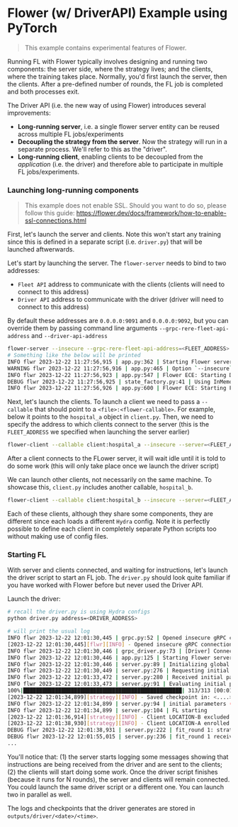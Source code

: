 # Flower (w/ DriverAPI) Example using PyTorch

> This example contains experimental features of Flower.

Running FL with Flower typically involves designing and running two components: the server side, where the strategy lives; and the clients, where the training takes place. Normally, you'd first launch the server, then the clients. After a pre-defined number of rounds, the FL job is completed and both processes exit.

The Driver API (i.e. the new way of using Flower) introduces several improvements:

* **Long-running server**, i.e. a single flower server entity can be reused across multiple FL jobs/experiments
* **Decoupling the strategy from the server**. Now the strategy will run in a separate process. We'll refer to this as the "driver".
* **Long-running client**, enabling clients to be decoupled from the _application_ (i.e. the driver) and therefore able to participate in multiple FL jobs/experiments.


### Launching long-running components

> This example does not enable SSL. Should you want to do so, please follow this guide: https://flower.dev/docs/framework/how-to-enable-ssl-connections.html

First, let's launch the server and clients. Note this won't start any training since this is defined in a separate script (i.e. `driver.py`) that will be launched aftwerwards. 

Let's start by launching the server. The `flower-server` needs to bind to two addresses:
*   `Fleet API` address to communicate with the clients (clients will need to connect to this address)
*   `Driver API` address to communicate with the driver (driver will need to connect to this address)

By default these addresses are `0.0.0.0:9091` and `0.0.0.0:9092`, but you can override them by passing command line arguments `--grpc-rere-fleet-api-address` and `--driver-api-address`

```bash
flower-server --insecure --grpc-rere-fleet-api-address=<FLEET_ADDRESS> --driver-api-address=<DRIVER_ADDRESS>
# Something like the below will be printed
INFO flwr 2023-12-22 11:27:56,915 | app.py:362 | Starting Flower server
WARNING flwr 2023-12-22 11:27:56,916 | app.py:465 | Option `--insecure` was set. Starting insecure HTTP server.
INFO flwr 2023-12-22 11:27:56,923 | app.py:547 | Flower ECE: Starting Driver API (gRPC-rere) on <DRIVER_ADDRESS>
DEBUG flwr 2023-12-22 11:27:56,925 | state_factory.py:41 | Using InMemoryState
INFO flwr 2023-12-22 11:27:56,926 | app.py:600 | Flower ECE: Starting Fleet API (gRPC-rere) on <FLEET_ADDRESS>
```

Next, let's launch the clients. To launch a client we need to pass a `--callable` that should point to a `<file>:<flower-callable>`. For example, below it points to the `hospital_a` object in `client.py`. Then, we need to specify the address to which clients connect to the server (this is the `FLEET_ADDRESS` we specified when launching the server earlier)

```bash
flower-client --callable client:hospital_a --insecure --server=<FLEET_ADDRESS>
```

After a client connects to the FLower server, it will wait idle until it is told to do some work (this will only take place once we launch the driver script)

We can launch other clients, not necessarily on the same machine. To showcase this, `client.py` includes another callable, `hospital_b`.

```bash
flower-client --callable client:hospital_b --insecure --server=<FLEET_ADDRESS>
```

Each of these clients, although they share some components, they are different since each loads a different `Hydra` config. Note it is perfectly possible to define each client in completely separate Python scripts too without making use of config files.


### Starting FL

With server and clients connected, and waiting for instructions, let's launch the driver script to start an FL job. The `driver.py` should look quite familiar if you have worked with Flower before but never used the Driver API.

Launch the driver:
```bash
# recall the driver.py is using Hydra configs
python driver.py address=<DRIVER_ADDRESS>

# will print the usual log
INFO flwr 2023-12-22 12:01:30,445 | grpc.py:52 | Opened insecure gRPC connection (no certificates were passed)
[2023-12-22 12:01:30,445][flwr][INFO] - Opened insecure gRPC connection (no certificates were passed)
INFO flwr 2023-12-22 12:01:30,446 | grpc_driver.py:73 | [Driver] Connected to <DRIVER_ADDRESS>
INFO flwr 2023-12-22 12:01:30,446 | app.py:125 | Starting Flower server, config: ServerConfig(num_rounds=3, round_timeout=None)
INFO flwr 2023-12-22 12:01:30,446 | server.py:89 | Initializing global parameters
INFO flwr 2023-12-22 12:01:30,449 | server.py:276 | Requesting initial parameters from one random client
INFO flwr 2023-12-22 12:01:33,472 | server.py:280 | Received initial parameters from one random client
INFO flwr 2023-12-22 12:01:33,473 | server.py:91 | Evaluating initial parameters
100%|██████████████████████████████████████████████████| 313/313 [00:01<00:00, 223.54it/s]
[2023-12-22 12:01:34,899][strategy][INFO] - Saved checkpoint in: <....>
INFO flwr 2023-12-22 12:01:34,899 | server.py:94 | initial parameters (loss, other metrics): 722.522, {'accuracy': 0.0931}
INFO flwr 2023-12-22 12:01:34,899 | server.py:104 | FL starting
[2023-12-22 12:01:36,914][strategy][INFO] - Client LOCATION-B excluded from fit round.
[2023-12-22 12:01:38,930][strategy][INFO] - Client LOCATION-A enrolled in fit round.
DEBUG flwr 2023-12-22 12:01:38,931 | server.py:222 | fit_round 1: strategy sampled 1 clients (out of 2)
DEBUG flwr 2023-12-22 12:01:55,015 | server.py:236 | fit_round 1 received 1 results and 0 failures
...
```

You'll notice that: (1) the server starts logging some messages showing that instructions are being received from the driver and are sent to the clients; (2) the clients will start doing some work. Once the driver script finishes (because it runs for N rounds), the server and clients will remain connected. You could launch the same driver script or a different one. You can launch two in parallel as well.

The logs and checkpoints that the driver generates are stored in `outputs/driver/<date>/<time>`.